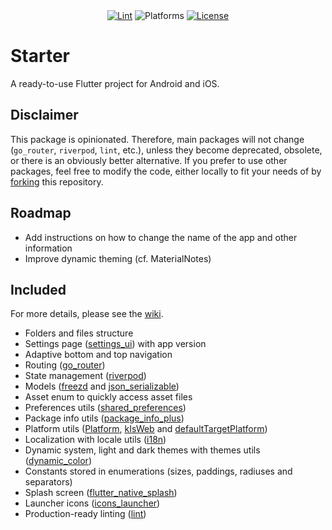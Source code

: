 <div align="center">
  <a href="https://pub.dev/packages/lint"><img src="https://img.shields.io/badge/Style-lint-blue.svg?logo=dart" alt="Lint" /></a>
  <img src="https://img.shields.io/badge/Platform-Android%20|%20iOS-blue.svg?logo=flutter" alt="Platforms" />
  <a href="https://github.com/maelchiotti/flutter_starter/blob/main/LICENSE"><img src="https://img.shields.io/badge/License-MIT%20-blue.svg?logo=Leanpub&color=red" alt="License" /></a>
</div>

# Starter

A ready-to-use Flutter project for Android and iOS.

## Disclaimer

This package is opinionated. Therefore, main packages will not change (`go_router`, `riverpod`, `lint`, etc.), unless they become deprecated, obsolete, or there is an obviously better alternative. If you prefer to use other packages, feel free to modify the code, either locally to fit your needs of by [forking](https://github.com/maelchiotti/flutter_starter/fork) this repository.

## Roadmap

- Add instructions on how to change the name of the app and other information
- Improve dynamic theming (cf. MaterialNotes)

## Included

For more details, please see the [wiki](https://github.com/maelchiotti/flutter_starter/wiki).

- Folders and files structure
- Settings page ([settings_ui](https://pub.dev/packages/settings_ui)) with app version
- Adaptive bottom and top navigation
- Routing ([go_router](https://pub.dev/packages/go_router))
- State management ([riverpod](https://pub.dev/packages/flutter_riverpod))
- Models ([freezd](https://pub.dev/packages/freezed) and [json_serializable](https://pub.dev/packages/json_serializable))
- Asset enum to quickly access asset files
- Preferences utils ([shared_preferences](https://pub.dev/packages/shared_preferences))
- Package info utils ([package_info_plus](https://pub.dev/packages/package_info_plus))
- Platform utils ([Platform](https://api.flutter.dev/flutter/package-platform_platform/Platform-class.html), [kIsWeb](https://api.flutter.dev/flutter/foundation/kIsWeb-constant.html) and [defaultTargetPlatform](https://api.flutter.dev/flutter/foundation/defaultTargetPlatform.html))
- Localization with locale utils ([i18n](https://docs.flutter.dev/ui/accessibility-and-localization/internationalization))
- Dynamic system, light and dark themes with themes utils ([dynamic_color](https://pub.dev/packages/dynamic_color))
- Constants stored in enumerations (sizes, paddings, radiuses and separators)
- Splash screen ([flutter_native_splash](https://pub.dev/packages/flutter_native_splash))
- Launcher icons ([icons_launcher](https://pub.dev/packages/icons_launcher))
- Production-ready linting ([lint](https://pub.dev/packages/lint))
